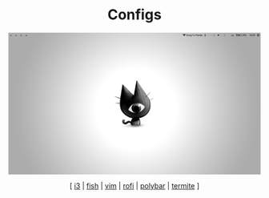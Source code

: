 <h1 align="center">Configs</h1>

<img src="./Current/preview.png" align="center">

<p align="center">
  [ <a href="./Current/i3/.config/i3">i3</a> | <a href="./Current/fish/.config/fish">fish</a> |   <a href="./Current/nvim/.config/nvim/init.vim">vim</a> | <a href="./Current/rofi/.config/rofi/config.rasi">rofi</a> | <a href="./Current/polybar/.config/polybar">polybar</a> | <a href="./Current/termite/.config/termite/config">termite</a> ]
</p>

